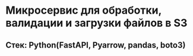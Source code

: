 # Микросервис для обработки, валидации и загрузки файлов в S3

## Стек: Python(FastAPI, Pyarrow, pandas, boto3)
